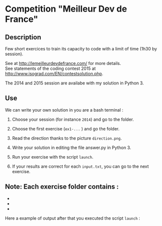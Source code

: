 # Competition "Meilleur Dev de France"

## Description

Few short exercices to train its capacity to code with a limit of time (1h30 by session).  

See at http://lemeilleurdevdefrance.com/ for more details.  
See statements of the coding contest 2015 at http://www.isograd.com/EN/contestsolution.php.  

The 2014 and 2015 session are availabe with my solution in Python 3.

## Use

We can write your own solution in you are a bash terminal :

1) Choose your session (for instance `2014`) and go to the folder.  

2) Choose the first exercise (`ex1-...` ) and go the folder.

2) Read the direction thanks to the picture `direction.png`.

3) Write your solution in editing the file answer.py in Python 3.

4) Run your exercise with the script `launch`.

5) If your results are correct for each `input.txt`, you can go to the next exercise.

**Note**: Each exercise folder contains :
-
-
-
-

Here a example of output after that you executed the script `launch` :

